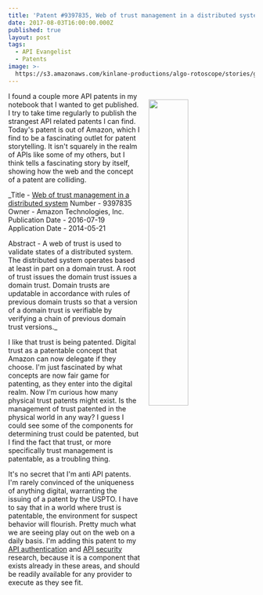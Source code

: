```yaml
---
title: 'Patent #9397835, Web of trust management in a distributed system'
date: 2017-08-03T16:00:00.000Z
published: true
layout: post
tags:
  - API Evangelist
  - Patents
image: >-
  https://s3.amazonaws.com/kinlane-productions/algo-rotoscope/stories/gypsy-eyes_blue_circuit.jpg
---
```

<p><img src="https://s3.amazonaws.com/kinlane-productions/algo-rotoscope/stories/gypsy-eyes_blue_circuit.jpg" align="right" width="40%" style="padding: 15px;" /></p>I found a couple more API patents in my notebook that I wanted to get published. I try to take time regularly to publish the strangest API related patents I can find. Today's patent is out of Amazon, which I find to be a fascinating outlet for patent storytelling. It isn't squarely in the realm of APIs like some of my others, but I think tells a fascinating story by itself, showing how the web and the concept of a patent are colliding.

_Title - [Web of trust management in a distributed system](http://patft.uspto.gov/netacgi/nph-Parser?Sect2=PTO1&Sect2=HITOFF&p=1&u=/netahtml/PTO/search-bool.html&r=1&f=G&l=50&d=PALL&RefSrch=yes&Query=PN/9397835)
Number - 9397835
Owner - Amazon Technologies, Inc.
Publication Date - 2016-07-19
Application Date - 2014-05-21

Abstract - A web of trust is used to validate states of a distributed system. The distributed system operates based at least in part on a domain trust. A root of trust issues the domain trust issues a domain trust. Domain trusts are updatable in accordance with rules of previous domain trusts so that a version of a domain trust is verifiable by verifying a chain of previous domain trust versions._

I like that trust is being patented. Digital trust as a patentable concept that Amazon can now delegate if they choose. I'm just fascinated by what concepts are now fair game for patenting, as they enter into the digital realm. Now I'm curious how many physical trust patents might exist. Is the management of trust patented in the physical world in any way? I guess I could see some of the components for determining trust could be patented, but I find the fact that trust, or more specifically trust management is patentable, as a troubling thing.

It's no secret that I'm anti API patents. I'm rarely convinced of the uniqueness of anything digital, warranting the issuing of a patent by the USPTO. I have to say that in a world where trust is patentable, the environment for suspect behavior will flourish. Pretty much what we are seeing play out on the web on a daily basis. I'm adding this patent to my [API authentication](http://authentication.apievangelist.com/) and [API security](http://security.apievangelist.com/) research, because it is a component that exists already in these areas, and should be readily available for any provider to execute as they see fit.
